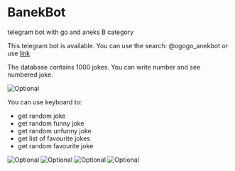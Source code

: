 # BanekBot
telegram bot with go and aneks B category

This telegram bot is available. You can use the search: @ogogo_anekbot or use [link](https://t.me/ogogo_anekbot?start)

The database contains 1000 jokes. You can write number and see numbered joke.

![Optional](../master/screenshots/6.png)

You can use keyboard to:
- get random joke
- get random funny joke
- get random unfunny joke
- get list of favourite jokes
- get random favourite joke

![Optional](../master/screenshots/1.png)
![Optional](../master/screenshots/2.png)
![Optional](../master/screenshots/3.png)
![Optional](../master/screenshots/4.png)











